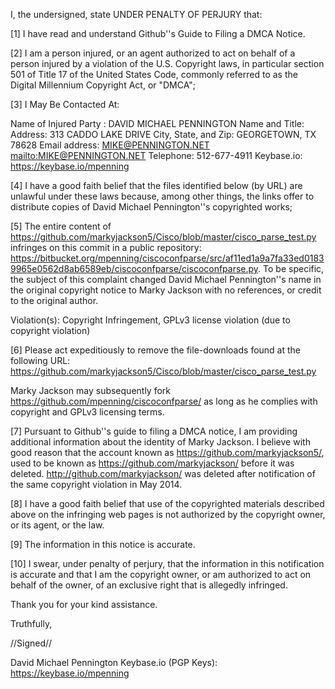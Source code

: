 I, the undersigned, state UNDER PENALTY OF PERJURY that:

[1] I have read and understand Github''s Guide to Filing a DMCA Notice.

[2] I am a person injured, or an agent authorized to act on behalf of a
person injured by a violation of the U.S. Copyright laws, in particular
section 501 of Title 17 of the United States Code, commonly referred to as
the Digital Millennium Copyright Act, or "DMCA";

[3] I May Be Contacted At:

Name of Injured Party : DAVID MICHAEL PENNINGTON
Name and Title:
Address: 313 CADDO LAKE DRIVE
City, State, and Zip: GEORGETOWN, TX 78628
Email address: MIKE@PENNINGTON.NET <mailto:MIKE@PENNINGTON.NET>
Telephone: 512-677-4911
Keybase.io: https://keybase.io/mpenning

[4] I have a good faith belief that the files identified below (by URL) are
unlawful under these laws because, among other things, the links offer to
distribute copies of David Michael Pennington''s copyrighted works;

[5] The entire content of
https://github.com/markyjackson5/Cisco/blob/master/cisco_parse_test.py
infringes on this commit in a public repository:
https://bitbucket.org/mpenning/ciscoconfparse/src/af11ed1a9a7fa33ed01839965e0562d8ab6589eb/ciscoconfparse/ciscoconfparse.py.
To be specific, the subject of this complaint changed David Michael
Pennington''s name in the original copyright notice to Marky Jackson with
no references, or credit to the original author.

Violation(s): Copyright Infringement, GPLv3 license violation (due to
copyright violation)

[6] Please act expeditiously to remove the file-downloads found at the
following URL:
https://github.com/markyjackson5/Cisco/blob/master/cisco_parse_test.py

Marky Jackson may subsequently fork
https://github.com/mpenning/ciscoconfparse/ as long as he complies with
copyright and GPLv3 licensing terms.

[7] Pursuant to Github''s guide to filing a DMCA notice, I am providing
additional information about the identity of Marky Jackson. I believe with
good reason that the account known as https://github.com/markyjackson5/,
used to be known as https://github.com/markyjackson/ before it was deleted.
http://github.com/markyjackson/ was deleted after notification of the same
copyright violation in May 2014.

[8] I have a good faith belief that use of the copyrighted materials
described above on the infringing web pages is not authorized by the
copyright owner, or its agent, or the law.

[9] The information in this notice is accurate.

[10] I swear, under penalty of perjury, that the information in this
notification is accurate and that I am the copyright owner, or am
authorized to act on behalf of the owner, of an exclusive right that is
allegedly infringed.

Thank you for your kind assistance.

Truthfully,

//Signed//

David Michael Pennington
Keybase.io (PGP Keys): https://keybase.io/mpenning
